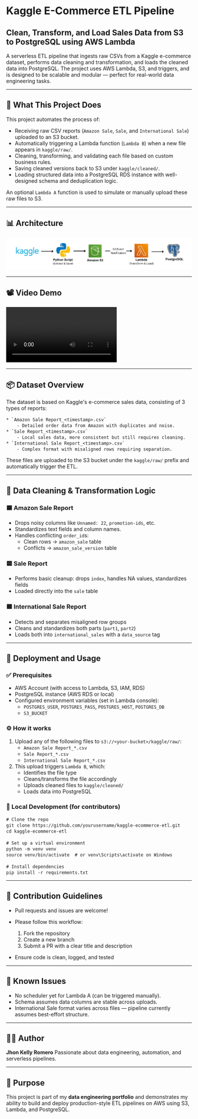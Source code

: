 # Kaggle E-Commerce ETL Pipeline  
## Clean, Transform, and Load Sales Data from S3 to PostgreSQL using AWS Lambda  

A serverless ETL pipeline that ingests raw CSVs from a Kaggle e-commerce dataset, performs data cleaning and transformation, and loads the cleaned data into PostgreSQL. The project uses AWS Lambda, S3, and triggers, and is designed to be scalable and modular — perfect for real-world data engineering tasks.

---

## 🧠 What This Project Does

This project automates the process of:
- Receiving raw CSV reports (`Amazon Sale`, `Sale`, and `International Sale`) uploaded to an S3 bucket.
- Automatically triggering a Lambda function (`Lambda B`) when a new file appears in `kaggle/raw/`.
- Cleaning, transforming, and validating each file based on custom business rules.
- Saving cleaned versions back to S3 under `kaggle/cleaned/`.
- Loading structured data into a PostgreSQL RDS instance with well-designed schema and deduplication logic.

An optional `Lambda A` function is used to simulate or manually upload these raw files to S3.  

---

## 📊 Architecture

![ETL Architecture](architecture.jpg)

---

## 📽️ Video Demo

![Click here to download the video demo](video_demo.mp4)

---

## 📦 Dataset Overview

The dataset is based on Kaggle's e-commerce sales data, consisting of 3 types of reports:
```
* `Amazon Sale Report_<timestamp>.csv`
    - Detailed order data from Amazon with duplicates and noise. 
* `Sale Report_<timestamp>.csv` 
    - Local sales data, more consistent but still requires cleaning. 
* `International Sale Report_<timestamp>.csv` 
    - Complex format with misaligned rows requiring separation. 
```
These files are uploaded to the S3 bucket under the `kaggle/raw/` prefix and automatically trigger the ETL.

---

## 🧹 Data Cleaning & Transformation Logic

### 🟦 Amazon Sale Report
- Drops noisy columns like `Unnamed: 22`, `promotion-ids`, etc.
- Standardizes text fields and column names.
- Handles conflicting `order_id`s:
  - Clean rows → `amazon_sale` table
  - Conflicts → `amazon_sale_version` table

### 🟨 Sale Report
- Performs basic cleanup: drops `index`, handles NA values, standardizes fields
- Loaded directly into the `sale` table

### 🟩 International Sale Report
- Detects and separates misaligned row groups
- Cleans and standardizes both parts (`part1`, `part2`)
- Loads both into `international_sales` with a `data_source` tag

---

## 🚀 Deployment and Usage

### ✅ Prerequisites
- AWS Account (with access to Lambda, S3, IAM, RDS)
- PostgreSQL instance (AWS RDS or local)
- Configured environment variables (set in Lambda console):
  - `POSTGRES_USER`, `POSTGRES_PASS`, `POSTGRES_HOST`, `POSTGRES_DB`
  - `S3_BUCKET`

### ⚙️ How it works
1. Upload any of the following files to `s3://<your-bucket>/kaggle/raw/`:
   - `Amazon Sale Report_*.csv`
   - `Sale Report_*.csv`
   - `International Sale Report_*.csv`
2. This upload triggers `Lambda B`, which:
   - Identifies the file type
   - Cleans/transforms the file accordingly
   - Uploads cleaned files to `kaggle/cleaned/`
   - Loads data into PostgreSQL

### 🧪 Local Development (for contributors)

```
# Clone the repo
git clone https://github.com/yourusername/kaggle-ecommerce-etl.git
cd kaggle-ecommerce-etl

# Set up a virtual environment
python -m venv venv
source venv/bin/activate  # or venv\Scripts\activate on Windows

# Install dependencies
pip install -r requirements.txt
````

---

## 🤝 Contribution Guidelines

* Pull requests and issues are welcome!
* Please follow this workflow:

  1. Fork the repository
  2. Create a new branch
  3. Submit a PR with a clear title and description
* Ensure code is clean, logged, and tested

---

## 🐛 Known Issues

* No scheduler yet for Lambda A (can be triggered manually).
* Schema assumes data columns are stable across uploads.
* International Sale format varies across files — pipeline currently assumes best-effort structure.

---

## 🙋‍♂️ Author

**Jhon Kelly Romero**
Passionate about data engineering, automation, and serverless pipelines.

---

## 💼 Purpose

This project is part of my **data engineering portfolio** and demonstrates my ability to build and deploy production-style ETL pipelines on AWS using S3, Lambda, and PostgreSQL.